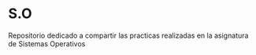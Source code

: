 # S.O
Repositorio dedicado a compartir las practicas realizadas en la asignatura de Sistemas Operativos
